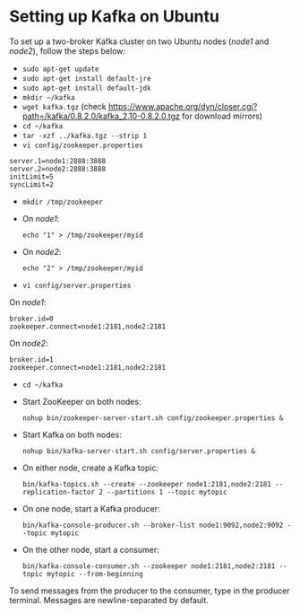 Setting up Kafka on Ubuntu
==========================

To set up a two-broker Kafka cluster on two Ubuntu nodes (*node1* and *node2*), follow the steps below:

* `sudo apt-get update`
* `sudo apt-get install default-jre`
* `sudo apt-get install default-jdk`
* `mkdir ~/kafka`
* `wget kafka.tgz` (check https://www.apache.org/dyn/closer.cgi?path=/kafka/0.8.2.0/kafka_2.10-0.8.2.0.tgz for download mirrors)
* `cd ~/kafka`
* `tar -xzf ../kafka.tgz --strip 1`
* `vi config/zookeeper.properties`
```
server.1=node1:2888:3888
server.2=node2:2888:3888
initLimit=5
syncLimit=2
```
* `mkdir /tmp/zookeeper`
* On *node1*:

	`echo "1" > /tmp/zookeeper/myid`
* On *node2*:

	`echo "2" > /tmp/zookeeper/myid`
* `vi config/server.properties`

On *node1*:

```
broker.id=0
zookeeper.connect=node1:2181,node2:2181
```
On *node2*:

```
broker.id=1
zookeeper.connect=node1:2181,node2:2181
```

* `cd ~/kafka`
* Start ZooKeeper on both nodes:

	`nohup bin/zookeeper-server-start.sh config/zookeeper.properties &`
* Start Kafka on both nodes:

	`nohup bin/kafka-server-start.sh config/server.properties &`
* On either node, create a Kafka topic:

	`bin/kafka-topics.sh --create --zookeeper node1:2181,node2:2181 --replication-factor 2 --partitions 1 --topic mytopic`
* On one node, start a Kafka producer:

	`bin/kafka-console-producer.sh --broker-list node1:9092,node2:9092 --topic mytopic`
* On the other node, start a consumer:

	`bin/kafka-console-consumer.sh --zookeeper node1:2181,node2:2181 --topic mytopic --from-beginning`

To send messages from the producer to the consumer, type in the producer terminal. Messages are newline-separated by default.